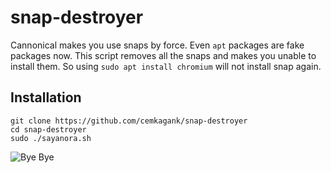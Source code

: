 # snap-destroyer
Cannonical makes you use snaps by force. Even `apt` packages are fake packages now. This script removes all the snaps and
makes you unable to install them. So using `sudo apt install chromium` will not install snap again.


## Installation
```
git clone https://github.com/cemkagank/snap-destroyer
cd snap-destroyer
sudo ./sayanora.sh
```

![Bye Bye](https://media.tenor.com/1GVxp5YRIiMAAAAC/sayonara.gif)